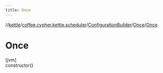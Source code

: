 ```yaml
---
title: Once
---
```

//[kettle](../../../../index.html)/[coffee.cypher.kettle.scheduler](../../index.html)/[ConfigurationBuilder](../index.html)/[Once](index.html)/[Once](-once.html)



# Once



[jvm]\
constructor()





